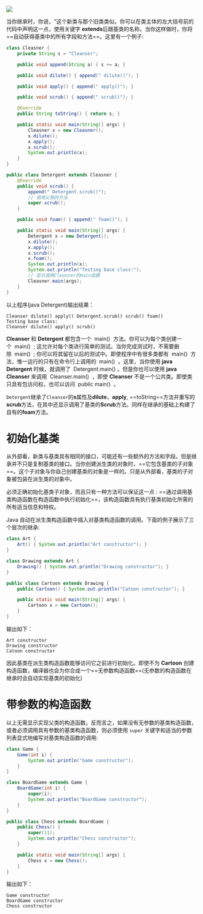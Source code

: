 ![](https://gitee.com/codebysandwich/source/raw/master/picgo/2022-09/20220929015058.png)

当你继承时，你说，“这个新类与那个旧类类似。你可以在类主体的左大括号前的代码中声明这一点，使用关键字 **extends**后跟基类的名称。当你这样做时，你将==自动获得基类中的所有字段和方法==。这里有一个例子:

```java
class Cleasner {
    private String s = "Cleanser";

    public void append(String a) { s += a; }

    public void dilute() { append(" dilute()"); }

    public void apply() { append(" apply()"); }

    public void scrub() { append(" scrub()"); }

    @Override
    public String toString() { return s; }

    public static void main(String[] args) {
        Cleasner x = new Cleasner();
        x.dilute();
        x.apply();
        x.scrub();
        System.out.println(x);
    }
}

public class Detergent extends Cleasner {
    @Override
    public void scrub() {
        append(" Detergent.scrub()");
        // 调用父类的方法
        super.scrub();
    }

    public void foam() { append(" foam()"); }

    public static void main(String[] args) {
        Detergent x = new Detergent();
        x.dilute();
        x.apply();
        x.scrub();
        x.foam();
        System.out.println(x);
        System.out.println("Testing base class:");
        // 显示调用Cleanser的main函数
        Cleasner.main(args);
    }
}
```
以上程序(java Detergent)输出结果：
```
Cleanser dilute() apply() Detergent.scrub() scrub() foam()
Testing base class:
Cleanser dilute() apply() scrub()
```

**Cleanser** 和 **Detergent** 都包含一个  main()  方法。你可以为每个类创建一个  main()  ; 这允许对每个类进行简单的测试。当你完成测试时，不需要删除  main()  ; 你可以将其留在以后的测试中。即使程序中有很多类都有  main()  方法，惟一运行的只有在命令行上调用的  main()  。这里，当你使用 **java Detergent** 时候，就调用了  Detergent.main() 。但是你也可以使用 **java Cleanser** 来调用  Cleanser.main()  ，即使 **Cleanser** 不是一个公共类。即使类只具有包访问权，也可以访问  public main()  。

`Detergent`继承了`Cleanser`的**s**属性及**dilute**，**apply**, ==toString==方法并重写的**scrub**方法，在其中还显示调用了基类的**Scrub**方法。同样在继承的基础上构建了自有的**foam**方法。

# 初始化基类
从外部看，新类与基类具有相同的接口，可能还有一些额外的方法和字段。但是继承并不只是复制基类的接口。当你创建派生类的对象时，==它包含基类的子对象==。这个子对象与你自己创建基类的对象是一样的。只是从外部看，基类的子对象被包装在派生类的对象中。

必须正确初始化基类子对象，而且只有一种方法可以保证这一点 : ==通过调用基类构造函数在构造函数中执行初始化==，该构造函数具有执行基类初始化所需的所有适当信息和特权。

Java 自动在派生类构造函数中插入对基类构造函数的调用。下面的例子展示了三个层次的继承:

```java
class Art {
    Art() { System.out.println("Art constructor"); }
}

class Drawing extends Art {
    Drawing() { System.out.println("Drawing constructor"); }
}

public class Cartoon extends Drawing {
    public Cartoon() { System.out.println("Catoon constructor"); }

    public static void main(String[] args) {
        Cartoon x = new Cartoon();
    }
}
```

输出如下：
```
Art constructor
Drawing constructor
Catoon constructor
```

因此基类在派生类构造函数能够访问它之前进行初始化。即使不为 **Cartoon** 创建构造函数，编译器也会为你合成一个==无参数构造函数==(无参数的构造函数在继承时会自动实现基类的初始化)

# 带参数的构造函数
以上无需显示实现父类的构造函数。反而言之，如果没有无参数的基类构造函数，或者必须调用具有参数的基类构造函数，则必须使用 `super` 关键字和适当的参数列表显式地编写对基类构造函数的调用:

```java
class Game {
    Game(int i) {
        System.out.println("Game constructor");
    }
}

class BoardGame extends Game {
    BoardGame(int i) {
        super(i);
        System.out.println("BoardGame constructor");
    }
}

public class Chess extends BoardGame {
    public Chess() {
        super(11);
        System.out.println("Chess constructor");
    }

    public static void main(String[] args) {
        Chess x = new Chess();
    }
}
```

输出如下：
```
Game constructor
BoardGame constructor
Chess constructor
```